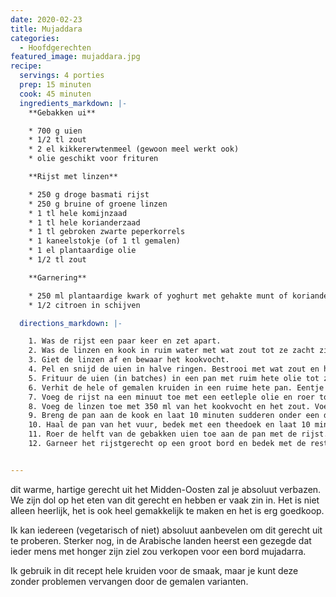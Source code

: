```yaml
---
date: 2020-02-23
title: Mujaddara
categories:
  - Hoofdgerechten
featured_image: mujaddara.jpg
recipe:
  servings: 4 porties
  prep: 15 minuten
  cook: 45 minuten
  ingredients_markdown: |-
    **Gebakken ui**

    * 700 g uien
    * 1/2 tl zout
    * 2 el kikkererwtenmeel (gewoon meel werkt ook)
    * olie geschikt voor frituren

    **Rijst met linzen**

    * 250 g droge basmati rijst
    * 250 g bruine of groene linzen
    * 1 tl hele komijnzaad
    * 1 tl hele korianderzaad
    * 1 tl gebroken zwarte peperkorrels
    * 1 kaneelstokje (of 1 tl gemalen)
    * 1 el plantaardige olie
    * 1/2 tl zout

    **Garnering**

    * 250 ml plantaardige kwark of yoghurt met gehakte munt of koriander
    * 1/2 citroen in schijven

  directions_markdown: |-

    1. Was de rijst een paar keer en zet apart.
    2. Was de linzen en kook in ruim water met wat zout tot ze zacht zijn (ongeveer 15 minuten).
    3. Giet de linzen af en bewaar het kookvocht.
    4. Pel en snijd de uien in halve ringen. Bestrooi met wat zout en het meel en gooi het een beetje om.
    5. Frituur de uien (in batches) in een pan met ruim hete olie tot ze mooi bruin zijn. Let op dat je ze niet verbrandt.
    6. Verhit de hele of gemalen kruiden in een ruime hete pan. Eentje waar straks ook de rijst en linzen bij kunnen. Bewaar het kaneelstokje.
    7. Voeg de rijst na een minuut toe met een eetleple olie en roer tot ze een beetje glazig worden.
    8. Voeg de linzen toe met 350 ml van het kookvocht en het zout. Voeg ook het kaneelstokje toe als je die hebt.
    9. Breng de pan aan de kook en laat 10 minuten sudderen onder een deksel.
    10. Haal de pan van het vuur, bedek met een theedoek en laat 10 minuten rusten.
    11. Roer de helft van de gebakken uien toe aan de pan met de rijst. Verwijder het kaneelstokje.
    12. Garneer het rijstgerecht op een groot bord en bedek met de rest van de uien en de yoghurt en citroen ernaast.


---
```


dit warme, hartige gerecht uit het Midden-Oosten zal je absoluut verbazen. We zijn dol op het eten van dit gerecht en hebben er vaak zin in. Het is niet alleen heerlijk, het is ook heel gemakkelijk te maken en het is erg goedkoop.

Ik kan iedereen (vegetarisch of niet) absoluut aanbevelen om dit gerecht uit te proberen. Sterker nog, in de Arabische landen heerst een gezegde dat ieder mens met honger zijn ziel zou verkopen voor een bord mujadarra.

Ik gebruik in dit recept hele kruiden voor de smaak, maar je kunt deze zonder problemen vervangen door de gemalen varianten.
